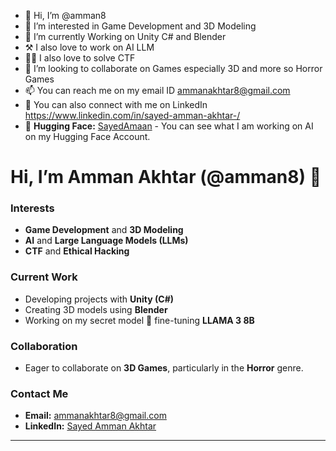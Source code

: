 - 👋 Hi, I’m @amman8
- 👀 I’m interested in Game Development and 3D Modeling
- 🌱 I’m currently Working on Unity C# and Blender
- ⚒️ I also love to work on AI LLM
- 🧑‍💻 I also love to solve CTF
- 💞️ I’m looking to collaborate on Games especially 3D and more so Horror Games
- 📫 You can reach me on my email ID ammanakhtar8@gmail.com
- 🔗 You can also connect with me on LinkedIn https://www.linkedin.com/in/sayed-amman-akhtar-/
- 🤗 **Hugging Face:** [SayedAmaan](https://huggingface.co/SayedAmaan) - You can see what I am working on AI on my Hugging Face Account.
<!---
amman8/amman8 is a ✨ special ✨ repository because its `README.md` (this file) appears on your GitHub profile.
You can click the Preview link to take a look at your changes.
--->

# Hi, I’m Amman Akhtar (@amman8) 👋

### Interests
- **Game Development** and **3D Modeling**
- **AI** and **Large Language Models (LLMs)**
- **CTF** and **Ethical Hacking**

### Current Work
- Developing projects with **Unity (C#)**
- Creating 3D models using  **Blender**
- Working on my secret model 🔐 fine-tuning **LLAMA 3 8B** 

### Collaboration
- Eager to collaborate on **3D Games**, particularly in the **Horror** genre.

### Contact Me
- **Email:** [ammanakhtar8@gmail.com](mailto:ammanakhtar8@gmail.com)
- **LinkedIn:** [Sayed Amman Akhtar](https://www.linkedin.com/in/sayed-amman-akhtar-/)

---
